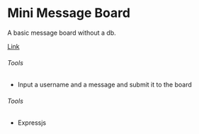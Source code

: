 # Mini Message Board

A basic message board without a db.

[Link](https://fathomless-reef-10409.herokuapp.com/)

###### Tools
- Input a username and a message and submit it to the board

###### Tools
- Expressjs
